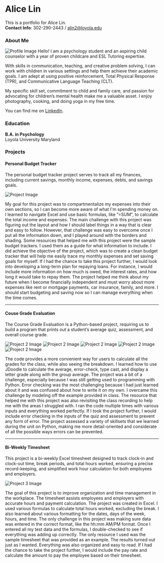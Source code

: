
# Alice Lin
This is a portfolio for Alice Lin. <br>
**Contact Info**: 302-290-2443 / alin2@loyola.edu


### About Me
![Profile Image](images/profile_pic.jpeg)
Hello! I am a psychology student and an aspiring child counselor with a year of proven childcare and ESL Tutoring expertise.  

With skills in communication, teaching, and creative problem solving, I can work with children in various settings and help them achieve their academic goals. I am adept at using positive reinforcement, Total Physical Response (TPR), and Communicative Language Teaching (CLT). 

My specific skill set, commitment to child and family care, and passion for advocating for children’s mental health make me a valuable asset. I enjoy photography, cooking, and doing yoga in my free time.  
 
You can find me on [LinkedIn](www.linkedin.com/in/alice-lin-83325033a). 

### Education
**B.A. in Psychology**  
Loyola University Maryland

### Projects

#### Personal Budget Tracker
The personal budget tracker project serves to track all my finances, including current savings, monthly income, expenses, debts, and savings goals. 

![Project Image](images/Budget_Tracker.png)

My goal for this project was to compartmentalize my expenses into their own sections, so I can become more aware of what I'm spending money on. I learned to navigate Excel and use basic formulas, like ”=SUM”,  to calculate the total income and expenses. The main challenge with this project was figuring out the layout and how I should label things in a way that is clear and easy to follow. However, that challenge was easy to overcome once I put all the information down, and I played around with the borders and shading. Some resources that helped me with this project were the sample budget trackers. I used them as a guide for what information to include. I did achieve the objective of the project, which was to create a clean budget tracker that will help me easily trace my monthly expenses and set saving goals for myself. If I had the chance to take this project further, I would look into developing a long-term plan for repaying loans. For instance, I would include more information on how much is owed, the interest rates, and how long it would take to repay them. The project helped me think about my future when I become financially independent and must worry about more expenses like rent or mortgage payments, car insurance, family, and more. I should start budgeting and saving now so I can manage everything when the time comes.

***
#### Couse Grade Evaluation
The Course Grade Evaluation is a Python-based project, requiring us to build a program that prints out a student’s average quiz, assessment, and overall course grade. 

![Project 2 Image](images/course_grade_eval_1.png)
![Project 2 Image](images/course_grade_eval_2.png)
![Project 2 Image](images/course_grade_eval_3.png)
![Project 2 Image](images/course_grade_eval_4.png)
![Project 2 Image](images/course_grade_eval_output.png)

The code provides a more convenient way for users to calculate all the grades for the class, while also seeing the breakdown. I learned how to use JDoodle to calculate the average, error-check, type cast, and display a letter grade along with the group average. The project was a bit of a challenge, especially because I was still getting used to programming with Python. Error checking was the most challenging because I had just learned about it and was confused about how to write it on my own. I overcame this challenge by modeling off the example provided in class. The resource that helped me with this project was also revisiting the class recording to help me with the areas I struggled with. I ran the code multiple times with various inputs and everything worked perfectly. If I took the project further, I would include error checking in the inputs of the quiz and assessment to prevent any form of error. The project assessed a variety of skillsets that we learned during the unit on Python, making me more detail-oriented and considerate of all the possible ways errors can be prevented. 

***
#### Bi-Weekly Timesheet
This project is a bi-weekly Excel timesheet designed to track clock-in and clock-out time, break periods, and total hours worked, ensuring a precise record-keeping, and simplified work hour calculation for both employees and employers.

![Project 3 Image](images/biweekly_timesheet.png)

The goal of this project is to improve organization and time management in the workplace. The timesheet assists employees and employers with accurate hours and payment calculation. The project was created in Excel. I used various formulas to calculate total hours worked, excluding the break. I also learned about various formatting for the dates, days of the week, hours, and time. The only challenge in this project was making sure data was entered in the correct format, like the hh:mm AM/PM format. Once I entered all my test data and the formulas, I double-checked to see if everything was adding up correctly. The only resource I used was the sample timesheet that was provided as an example. The results turned out just as I wanted. Everything was also organized and easy to read. If I had the chance to take the project further, I would include the pay rate and calculate the amount to pay the employee based on their timesheet. 
